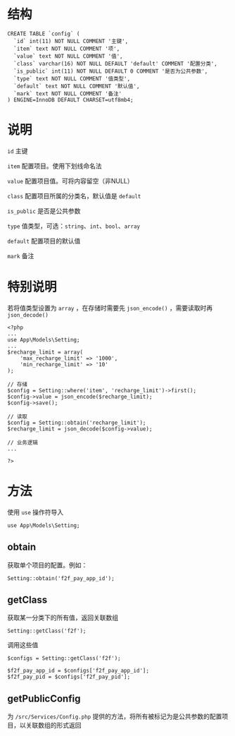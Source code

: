 # 结构
```
CREATE TABLE `config` (
  `id` int(11) NOT NULL COMMENT '主键',
  `item` text NOT NULL COMMENT '项',
  `value` text NOT NULL COMMENT '值',
  `class` varchar(16) NOT NULL DEFAULT 'default' COMMENT '配置分类',
  `is_public` int(11) NOT NULL DEFAULT 0 COMMENT '是否为公共参数',
  `type` text NOT NULL COMMENT '值类型',
  `default` text NOT NULL COMMENT '默认值',
  `mark` text NOT NULL COMMENT '备注'
) ENGINE=InnoDB DEFAULT CHARSET=utf8mb4;
```

# 说明

`id` 主键

`item` 配置项目。使用下划线命名法

`value` 配置项目值。可将内容留空（非NULL）

`class` 配置项目所属的分类名，默认值是 `default` 

`is_public` 是否是公共参数

`type` 值类型，可选：`string`、`int`、`bool`、`array`

`default` 配置项目的默认值

`mark` 备注

# 特别说明
若将值类型设置为 `array` ，在存储时需要先 `json_encode()` ，需要读取时再 `json_decode()`
```
<?php
...
use App\Models\Setting;
...
$recharge_limit = array(
    'max_recharge_limit' => '1000',
    'min_recharge_limit' => '10'
);

// 存储
$config = Setting::where('item', 'recharge_limit')->first();
$config->value = json_encode($recharge_limit);
$config->save();

// 读取
$config = Setting::obtain('recharge_limit');
$recharge_limit = json_decode($config->value);

// 业务逻辑
...

?>
```

# 方法
使用 `use` 操作符导入
```
use App\Models\Setting;
```
## obtain
获取单个项目的配置。例如：
```
Setting::obtain('f2f_pay_app_id');
```
## getClass
获取某一分类下的所有值，返回关联数组
```
Setting::getClass('f2f');
```
调用这些值
```
$configs = Setting::getClass('f2f');

$f2f_pay_app_id = $configs['f2f_pay_app_id'];
$f2f_pay_pid = $configs['f2f_pay_pid'];
```
## getPublicConfig
为 `/src/Services/Config.php` 提供的方法，将所有被标记为是公共参数的配置项目，以关联数组的形式返回
